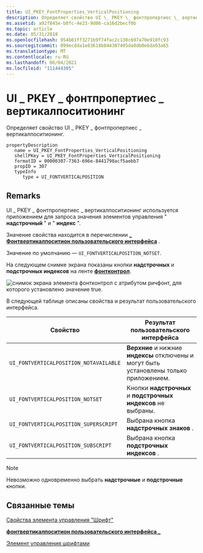 ```yaml
---
title: UI_PKEY_FontProperties_VerticalPositioning
description: Определяет свойство UI \_ PKEY \_ фонтпропертиес \_ вертикалпоситионинг.
ms.assetid: a92f845e-b0fc-4e23-9d06-ca16d2becf0b
ms.topic: article
ms.date: 05/31/2018
ms.openlocfilehash: 954b01ff3271b9f74fac2c130c697a70e910fc93
ms.sourcegitcommit: 099ecdda1e83618b844387405da0db0ebda93a65
ms.translationtype: MT
ms.contentlocale: ru-RU
ms.lasthandoff: 06/04/2021
ms.locfileid: "111444305"
---
```

# <a name="ui_pkey_fontproperties_verticalpositioning"></a>UI \_ PKEY \_ фонтпропертиес \_ вертикалпоситионинг

Определяет свойство UI \_ PKEY \_ фонтпропертиес \_ вертикалпоситионинг.

```
propertyDescription
   name = UI_PKEY_FontProperties_VerticalPositioning
   shellPKey = UI_PKEY_FontProperties_VerticalPositioning
   formatID = 00000307-7363-696e-8441798acf5aebb7
   propID = 307
   typeInfo
      type = UI_FONTVERTICALPOSITION
```

## <a name="remarks"></a>Remarks

UI \_ PKEY \_ фонтпропертиес \_ вертикалпоситионинг используется приложением для запроса значения элементов управления " **надстрочный** " и " **индекс** ".

Значение свойства находится в перечислении [**\_ Фонтвертикалпоситион пользовательского интерфейса**](/windows/desktop/api/uiribbon/ne-uiribbon-ui_fontverticalposition) .

Значение по умолчанию — `UI_FONTVERTICALPOSITION_NOTSET`.

На следующем снимке экрана показаны кнопки **надстрочных** и **подстрочных индексов** на ленте [**фонтконтрол**](windowsribbon-element-fontcontrol.md).

![снимок экрана элемента фонтконтрол с атрибутом ричфонт, для которого установлено значение true.](images/markup/fontcontrol-subsuper.png)

В следующей таблице описаны свойства и результат пользовательского интерфейса.



|     Свойство                           |          Результат пользовательского интерфейса                                                                             |
|----------------------------------------|------------------------------------------------------------------------------------------------|
| `UI_FONTVERTICALPOSITION_NOTAVAILABLE` | **Верхние** и нижние **индексы** отключены и могут быть установлены только приложением. |
| `UI_FONTVERTICALPOSITION_NOTSET`       | Кнопки **надстрочных** и **подстрочных индексов** не выбраны.                                    |
| `UI_FONTVERTICALPOSITION_SUPERSCRIPT`  | Выбрана кнопка **надстрочных знаков** .                                                            |
| `UI_FONTVERTICALPOSITION_SUBSCRIPT`    | Выбрана кнопка **подстрочных индексов** .                                                              |



 

> [!Note]  
> Невозможно одновременно выбрать **надстрочные** и **подстрочные** кнопки.

 

## <a name="related-topics"></a>Связанные темы

<dl> <dt>

[Свойства элемента управления "Шрифт"](windowsribbon-reference-properties-fontcontrol.md)
</dt> <dt>

[**фонтвертикалпоситион пользовательского интерфейса \_**](/windows/desktop/api/uiribbon/ne-uiribbon-ui_fontverticalposition)
</dt> <dt>

[Элемент управления шрифтами](windowsribbon-controls-fontcontrol.md)
</dt> </dl>

 

 